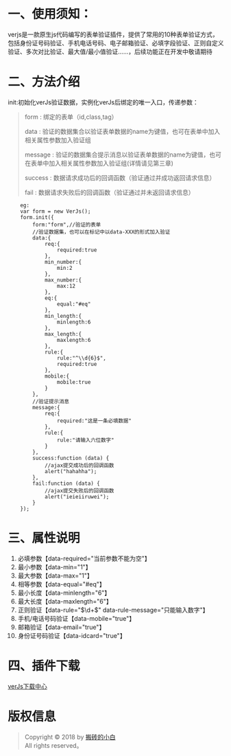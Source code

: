 # 一、使用须知：
 verjs是一款原生js代码编写的表单验证插件，提供了常用的10种表单验证方式，包括身份证号码验证、手机电话号码、电子邮箱验证、必填字段验证、正则自定义验证、多次对比验证、最大值/最小值验证……，后续功能正在开发中敬请期待
 # 二、方法介绍
 init:初始化verJs验证数据，实例化verJs后绑定的唯一入口，传递参数：
   >form : 绑定的表单（id,class,tag）
   >
   >data : 验证的数据集合以验证表单数据的name为键值，也可在表单中加入相关属性参数加入验证组
   >
   >message : 验证的数据集合提示消息以验证表单数据的name为键值，也可在表单中加入相关属性参数加入验证组(详情请见第三章)
   >
   >success : 数据请求成功后的回调函数（验证通过并成功返回请求信息）
   >
   >fail : 数据请求失败后的回调函数（验证通过并未返回请求信息）
   >
        eg:
        var form = new VerJs();
        form.init({
            form:"form",//验证的表单
            //验证数据集，也可以在标记中以data-XXX的形式加入验证
            data:{
                req:{
                    required:true
                },
                min_number:{
                    min:2
                },
                max_number:{
                    max:12
                },
                eq:{
                    equal:"#eq"
                },
                min_length:{
                    minlength:6
                },
                max_length:{
                    maxlength:6
                },
                rule:{
                    rule:"^\\d{6}$",
                    required:true
                },
                mobile:{
                    mobile:true
                }
            },
            //验证提示消息
            message:{
                req:{
                    required:"这是一条必填数据"
                },
                rule:{
                    rule:"请输入六位数字"
                }
            },
            success:function (data) {
                //ajax提交成功后的回调函数
                alert("hahahha");
            },
            fail:function (data) {
                //ajax提交失败后的回调函数
                alert("ieieiiruwei");
            }
        });
   
 # 三、属性说明
 1. 必填参数【data-required="当前参数不能为空"】
 2. 最小参数【data-min="1"】
 3. 最大参数【data-max="1"】
 4. 相等参数【data-equal="#eq"】
 5. 最小长度【data-minlength="6"】
 6. 最大长度【data-maxlength="6"】
 7. 正则验证【data-rule="$\d+$" data-rule-message="只能输入数字"】
 8. 手机/电话号码验证【data-mobile="true"】
 9. 邮箱验证【data-email="true"】
 10. 身份证号码验证【data-idcard="true"】
 # 四、插件下载
 [verJs下载中心](https://xincheng-blog.cn/download/verJs.rar)
 # 版权信息
 > Copyright © 2018 by [搬砖的小白](https://www.yum-blog.cn)  
 > All rights reserved。